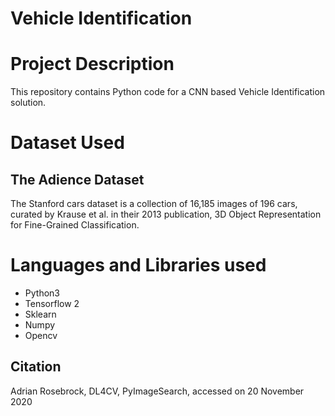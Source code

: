 # Vehicle Identification

# Project Description

This repository contains Python code for a CNN based Vehicle Identification solution.

# Dataset Used

## The Adience Dataset

The Stanford cars dataset is a collection of 16,185 images of 196 cars, curated
by Krause et al. in their 2013 publication, 3D Object Representation for Fine-Grained Classification.

# Languages and Libraries used

* Python3
* Tensorflow 2
* Sklearn
* Numpy
* Opencv

## Citation
Adrian Rosebrock, DL4CV, PyImageSearch, accessed on 20 November 2020
